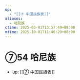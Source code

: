 ```yaml
---
up:
  - "[[⑦ 中国民族表]]"
aliases:
  - 哈尼族
ctime: 2025-03-01T13:57:49+08:00
mtime: 2025-10-01T11:40:29+08:00
---
```


# ⑦54 哈尼族

- up: [[⑦ 中国民族表]]
